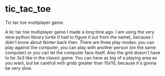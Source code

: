 # tic_tac_toe
Tic tac toe multiplayer game.

A tic tac toe multiplayer game I made a long time ago. I am using the very slow python library turtle (I had to figure it out from the name), because I didn't know about tkinter back then. There are three play modes: you can play against the computer, you can play with another person (on the same computer) or you can let the computer face itself. Also the grid doesn't have to be 3x3 like in the classic game. You can have as big of a playing area as you want, but be carefull with grids greater than 10x10, because it's gonna be very slow.
